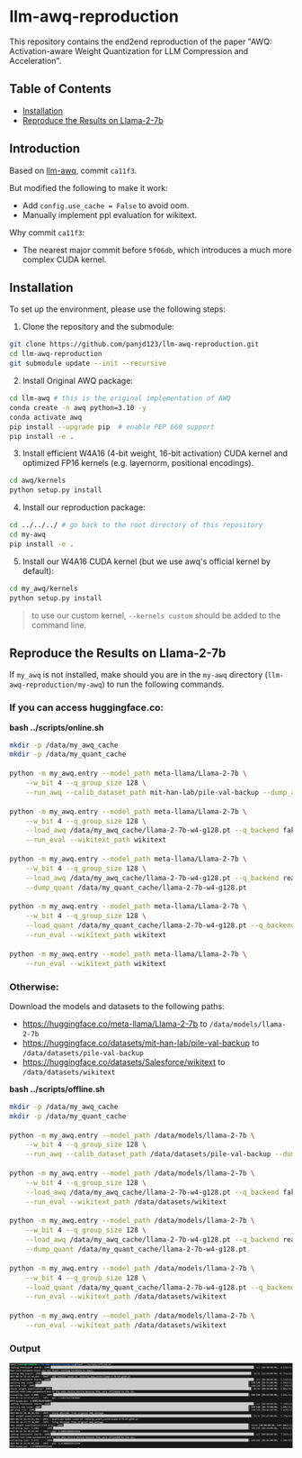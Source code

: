 # llm-awq-reproduction

This repository contains the end2end reproduction of the paper "AWQ: Activation-aware Weight Quantization for LLM Compression and Acceleration".

## Table of Contents

- [Installation](#installation)
- [Reproduce the Results on Llama-2-7b](#reproduce-the-results-on-llama-2-7b)

## Introduction

Based on [llm-awq](https://github.com/mit-han-lab/llm-awq), commit `ca11f3`.

But modified the following to make it work:

- Add `config.use_cache = False` to avoid oom.
- Manually implement ppl evaluation for wikitext.

Why commit `ca11f3`:

- The nearest major commit before `5f06db`, which introduces a much more complex CUDA kernel.

## Installation

To set up the environment, please use the following steps:

1. Clone the repository and the submodule:

```bash
git clone https://github.com/panjd123/llm-awq-reproduction.git
cd llm-awq-reproduction
git submodule update --init --recursive
```

2. Install Original AWQ package:

```bash
cd llm-awq # this is the original implementation of AWQ
conda create -n awq python=3.10 -y
conda activate awq
pip install --upgrade pip  # enable PEP 660 support
pip install -e .
```

3. Install efficient W4A16 (4-bit weight, 16-bit activation) CUDA kernel and optimized FP16 kernels (e.g. layernorm, positional encodings).

```bash
cd awq/kernels
python setup.py install
```

4. Install our reproduction package:

```bash
cd ../../../ # go back to the root directory of this repository
cd my-awq
pip install -e .
```

5. Install our W4A16 CUDA kernel (but we use awq's official kernel by default):

```bash
cd my_awq/kernels
python setup.py install
```

> to use our custom kernel, `--kernels custom` should be added to the command line.

## Reproduce the Results on Llama-2-7b

If `my_awq` is not installed, make should you are in the `my-awq` directory (`llm-awq-reproduction/my-awq`) to run the following commands.

### If you can access huggingface.co:

**bash ../scripts/online.sh**

```bash
mkdir -p /data/my_awq_cache
mkdir -p /data/my_quant_cache

python -m my_awq.entry --model_path meta-llama/Llama-2-7b \
    --w_bit 4 --q_group_size 128 \
    --run_awq --calib_dataset_path mit-han-lab/pile-val-backup --dump_awq /data/my_awq_cache/llama-2-7b-w4-g128.pt

python -m my_awq.entry --model_path meta-llama/Llama-2-7b \
    --w_bit 4 --q_group_size 128 \
    --load_awq /data/my_awq_cache/llama-2-7b-w4-g128.pt --q_backend fake \
    --run_eval --wikitext_path wikitext

python -m my_awq.entry --model_path meta-llama/Llama-2-7b \
    --w_bit 4 --q_group_size 128 \
    --load_awq /data/my_awq_cache/llama-2-7b-w4-g128.pt --q_backend real \
    --dump_quant /data/my_quant_cache/llama-2-7b-w4-g128.pt

python -m my_awq.entry --model_path meta-llama/Llama-2-7b \
    --w_bit 4 --q_group_size 128 \
    --load_quant /data/my_quant_cache/llama-2-7b-w4-g128.pt --q_backend real \
    --run_eval --wikitext_path wikitext
    
python -m my_awq.entry --model_path meta-llama/Llama-2-7b \
    --run_eval --wikitext_path wikitext
```

### Otherwise:

Download the models and datasets to the following paths:

- https://huggingface.co/meta-llama/Llama-2-7b to `/data/models/llama-2-7b`
- https://huggingface.co/datasets/mit-han-lab/pile-val-backup to `/data/datasets/pile-val-backup`
- https://huggingface.co/datasets/Salesforce/wikitext to `/data/datasets/wikitext`

**bash ../scripts/offline.sh**

```bash
mkdir -p /data/my_awq_cache
mkdir -p /data/my_quant_cache

python -m my_awq.entry --model_path /data/models/llama-2-7b \
    --w_bit 4 --q_group_size 128 \
    --run_awq --calib_dataset_path /data/datasets/pile-val-backup --dump_awq /data/my_awq_cache/llama-2-7b-w4-g128.pt

python -m my_awq.entry --model_path /data/models/llama-2-7b \
    --w_bit 4 --q_group_size 128 \
    --load_awq /data/my_awq_cache/llama-2-7b-w4-g128.pt --q_backend fake \
    --run_eval --wikitext_path /data/datasets/wikitext

python -m my_awq.entry --model_path /data/models/llama-2-7b \
    --w_bit 4 --q_group_size 128 \
    --load_awq /data/my_awq_cache/llama-2-7b-w4-g128.pt --q_backend real \
    --dump_quant /data/my_quant_cache/llama-2-7b-w4-g128.pt

python -m my_awq.entry --model_path /data/models/llama-2-7b \
    --w_bit 4 --q_group_size 128 \
    --load_quant /data/my_quant_cache/llama-2-7b-w4-g128.pt --q_backend real \
    --run_eval --wikitext_path /data/datasets/wikitext
    
python -m my_awq.entry --model_path /data/models/llama-2-7b \
    --run_eval --wikitext_path /data/datasets/wikitext
```

### Output

![output](figures/output.png)